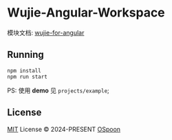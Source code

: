# Wujie-Angular-Workspace

模块文档: [wujie-for-angular](./projects/wujie-for-angular/README.md)

## Running

```
npm install
npm run start
```

PS: 使用 **demo** 见 `projects/example`;

## License

[MIT](./projects/wujie-for-angular/LICENSE) License © 2024-PRESENT [OSpoon](https://github.com/OSpoon)
